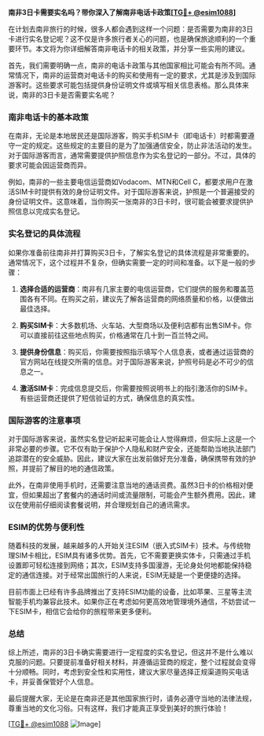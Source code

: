**南非3日卡需要实名吗？带你深入了解南非电话卡政策[[TG💪+ @esim1088](https://t.me/s/esim1088)]**

在计划去南非旅行的时候，很多人都会遇到这样一个问题：是否需要为南非的3日卡进行实名登记呢？这不仅是许多旅行者关心的问题，也是确保旅途顺利的一个重要环节。本文将为你详细解答南非电话卡的相关政策，并分享一些实用的建议。

首先，我们需要明确一点，南非的电话卡政策与其他国家相比可能会有所不同。通常情况下，南非的运营商对电话卡的购买和使用有一定的要求，尤其是涉及到国际游客时。这些要求可能包括提供身份证明文件或填写相关信息表格。那么具体来说，南非的3日卡是否需要实名呢？

### 南非电话卡的基本政策

在南非，无论是本地居民还是国际游客，购买手机SIM卡（即电话卡）时都需要遵守一定的规定。这些规定的主要目的是为了加强通信安全，防止非法活动的发生。对于国际游客而言，通常需要提供护照信息作为实名登记的一部分。不过，具体的要求可能会因运营商而异。

例如，南非的一些主要电信运营商如Vodacom、MTN和Cell C，都要求用户在激活SIM卡时提供有效的身份证明文件。对于国际游客来说，护照是一个普遍接受的身份证明文件。这意味着，当你购买一张南非的3日卡时，很可能会被要求提供护照信息以完成实名登记。

### 实名登记的具体流程

如果你准备前往南非并打算购买3日卡，了解实名登记的具体流程是非常重要的。通常情况下，这个过程并不复杂，但确实需要一定的时间和准备。以下是一般的步骤：

1. **选择合适的运营商**：南非有几家主要的电信运营商，它们提供的服务和覆盖范围各有不同。在购买之前，建议先了解各运营商的网络质量和价格，以便做出最佳选择。

2. **购买SIM卡**：大多数机场、火车站、大型商场以及便利店都有出售SIM卡。你可以直接前往这些地点购买，价格通常在几十到一百兰特之间。

3. **提供身份信息**：购买后，你需要按照指示填写个人信息表，或者通过运营商的官方网站在线提交所需的信息。对于国际游客来说，护照号码是必不可少的信息之一。

4. **激活SIM卡**：完成信息提交后，你需要按照说明书上的指引激活你的SIM卡。有些运营商还提供了短信验证的方式，确保信息的真实性。

### 国际游客的注意事项

对于国际游客来说，虽然实名登记听起来可能会让人觉得麻烦，但实际上这是一个非常必要的步骤。它不仅有助于保护个人隐私和财产安全，还能帮助当地执法部门追踪潜在的安全威胁。因此，建议大家在出发前做好充分准备，确保携带有效的护照，并提前了解目的地的通信政策。

此外，在南非使用手机时，还需要注意当地的通话资费。虽然3日卡的价格相对便宜，但如果超出了套餐内的通话时间或流量限制，可能会产生额外费用。因此，建议在使用前仔细阅读套餐说明，并合理规划自己的通讯需求。

### ESIM的优势与便利性

随着科技的发展，越来越多的人开始关注ESIM（嵌入式SIM卡）技术。与传统物理SIM卡相比，ESIM具有诸多优势。首先，它不需要更换实体卡，只需通过手机设置即可轻松连接到网络；其次，ESIM支持多国漫游，无论身处何地都能保持稳定的通信连接。对于经常出国旅行的人来说，ESIM无疑是一个更便捷的选择。

目前市面上已经有许多品牌推出了支持ESIM功能的设备，比如苹果、三星等主流智能手机均兼容此技术。如果你正在考虑如何更高效地管理境外通信，不妨尝试一下ESIM卡，相信它会给你的旅程带来更多便利。

### 总结

综上所述，南非的3日卡确实需要进行一定程度的实名登记，但这并不是什么难以克服的问题。只要提前准备好相关材料，并遵循运营商的规定，整个过程就会变得十分顺畅。同时，考虑到安全性和实用性，建议大家尽量选择正规渠道购买电话卡，并妥善保管好个人信息。

最后提醒大家，无论是在南非还是其他国家旅行时，请务必遵守当地的法律法规，尊重当地的文化习俗。只有这样，我们才能真正享受到美好的旅行体验！

[[TG💪+ @esim1088](https://t.me/s/esim1088) ![Image](https://i.postimg.cc/4NQfJmqS/Snipaste-2025-05-13-00-14-12.png)]
